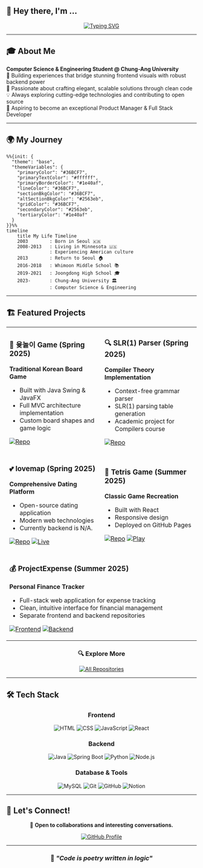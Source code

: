 ## 👋 Hey there, I'm **...**

<div align="center">

[![Typing SVG](https://readme-typing-svg.herokuapp.com?font=Rubik&size=27&duration=4000&pause=100&center=true&vCenter=true&random=true&width=435&lines=Qabin;Heejae+Lee;%40vxnquish;a+Full+Stack+Developer)](https://git.io/typing-svg)

</div>

---

## 🎓 About Me

**Computer Science & Engineering Student @ Chung-Ang University**  
🚀 Building experiences that bridge stunning frontend visuals with robust backend power  
🌟 Passionate about crafting elegant, scalable solutions through clean code  
💡 Always exploring cutting-edge technologies and contributing to open source  
💪 Aspiring to become an exceptional Product Manager & Full Stack Developer

</div>

---

## 🌍 My Journey

```mermaid
%%{init: {
  "theme": "base",
  "themeVariables": {
    "primaryColor": "#36BCF7",
    "primaryTextColor": "#ffffff",
    "primaryBorderColor": "#1e40af",
    "lineColor": "#36BCF7",
    "sectionBkgColor": "#36BCF7",
    "altSectionBkgColor": "#2563eb",
    "gridColor": "#36BCF7",
    "secondaryColor": "#2563eb",
    "tertiaryColor": "#1e40af"
  }
}}%%
timeline
    title My Life Timeline
    2003        : Born in Seoul 🇰🇷
    2008-2013   : Living in Minnesota 🇺🇸
                : Experiencing American culture
    2013        : Return to Seoul 🏠
    2016-2018   : Whimoon Middle School 📚
    2019-2021   : Joongdong High School 🎓
    2023-       : Chung-Ang University 🏛️
                : Computer Science & Engineering
```

---

## 🏗️ Featured Projects

<table>
<tr>
<td width="50%">

### 🎲 윷놀이 Game (Spring 2025)
**Traditional Korean Board Game**
- Built with Java Swing & JavaFX
- Full MVC architecture implementation
- Custom board shapes and game logic

[![Repo](https://img.shields.io/badge/GitHub-Repository-blue?style=flat-square&logo=github)](https://github.com/vxnquish/CAU_YUTGAME)

</td>
<td width="50%">

### 🔍 SLR(1) Parser (Spring 2025)
**Compiler Theory Implementation**
- Context-free grammar parser
- SLR(1) parsing table generation
- Academic project for Compilers course

[![Repo](https://img.shields.io/badge/GitHub-Repository-blue?style=flat-square&logo=github)](https://github.com/vxnquish/Compiler_SLR1)

</td>
</tr>
<tr>
<td width="50%">

### 💕 lovemap (Spring 2025)
**Comprehensive Dating Platform**
- Open-source dating application
- Modern web technologies
- Currently backend is N/A.

[![Repo](https://img.shields.io/badge/GitHub-Repository-blue?style=flat-square&logo=github)](https://github.com/vxnquish/OSSW_Ready)
[![Live](https://img.shields.io/badge/💖_Visit_Website-purple?style=flat-square)](https://rureadylovemap.com)

</td>
<td width="50%">

### 🧩 Tetris Game (Summer 2025)
**Classic Game Recreation**
- Built with React
- Responsive design
- Deployed on GitHub Pages

[![Repo](https://img.shields.io/badge/GitHub-Repository-blue?style=flat-square&logo=github)](https://github.com/vxnquish/tetris-react)
[![Play](https://img.shields.io/badge/🎮_Play_Now-green?style=flat-square)](https://vxnquish.github.io/tetris-react/)

</td>
</tr>
<tr>
<td colspan="2">

### 💰 ProjectExpense (Summer 2025)
**Personal Finance Tracker**
- Full-stack web application for expense tracking
- Clean, intuitive interface for financial management
- Separate frontend and backend repositories

[![Frontend](https://img.shields.io/badge/Frontend-Repository-blue?style=flat-square&logo=react)](https://github.com/vxnquish/expense-frontend)
[![Backend](https://img.shields.io/badge/Backend-Repository-blue?style=flat-square&logo=node.js)](https://github.com/vxnquish/expense-backend)

</td>
</tr>
</table>

<div align="center">

### 🔍 Explore More
[![All Repositories](https://img.shields.io/badge/Browse_All_Repositories-GitHub-black?style=for-the-badge&logo=github)](https://github.com/vxnquish?tab=repositories)

</div>

---

## 🛠️ Tech Stack

<div align="center">

### Frontend
![HTML](https://img.shields.io/badge/HTML-E34F26?style=for-the-badge&logo=html5&logoColor=white)
![CSS](https://img.shields.io/badge/CSS-1572B6?style=for-the-badge&logo=css&logoColor=white)
![JavaScript](https://img.shields.io/badge/JavaScript-F7DF1E?style=for-the-badge&logo=javascript&logoColor=black)
![React](https://img.shields.io/badge/React-20232A?style=for-the-badge&logo=react&logoColor=61DAFB)

### Backend
![Java](https://img.shields.io/badge/Java-ED8B00?style=for-the-badge&logo=openjdk&logoColor=white)
![Spring Boot](https://img.shields.io/badge/Spring_Boot-6DB33F?style=for-the-badge&logo=spring-boot&logoColor=white)
![Python](https://img.shields.io/badge/Python-3776AB?style=for-the-badge&logo=python&logoColor=white)
![Node.js](https://img.shields.io/badge/Node.js-43853D?style=for-the-badge&logo=node.js&logoColor=white)

### Database & Tools
![MySQL](https://img.shields.io/badge/MySQL-00000F?style=for-the-badge&logo=mysql&logoColor=white)
![Git](https://img.shields.io/badge/Git-F05032?style=for-the-badge&logo=git&logoColor=white)
![GitHub](https://img.shields.io/badge/GitHub-100000?style=for-the-badge&logo=github&logoColor=white)
![Notion](https://img.shields.io/badge/Notion-000000?style=for-the-badge&logo=notion&logoColor=white)

</div>

---


## 🤝 Let's Connect!

<div align="center">

💬 **Open to collaborations and interesting conversations.**  

[![GitHub Profile](https://img.shields.io/badge/GitHub-Profile-black?style=for-the-badge&logo=github)](https://github.com/vxnquish)

</div>

---

<div align="center">

### 💫 *"Code is poetry written in logic"*

</div>
